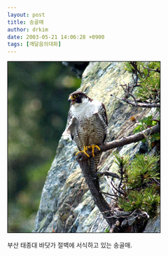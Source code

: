 ```yaml
---
layout: post
title: 송골매
author: drkim
date: 2003-05-21 14:06:28 +0900
tags: [깨달음의대화]
---
```

![](.//files/attach/images/198/152/001/1053493588.jpg)  
  
부산 태종대 바닷가 절벽에 서식하고 있는 송골매.